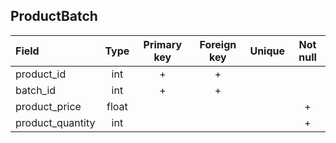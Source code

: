 ## ProductBatch

|Field|Type|Primary key|Foreign key|Unique|Not null|
|:-----|:----:|:-----------:|:-----------:|:------:|:-------:|
|product_id|int|+|+| | |
|batch_id|int|+|+| | |
|product_price|float| | | |+|
|product_quantity|int| | | |+|







